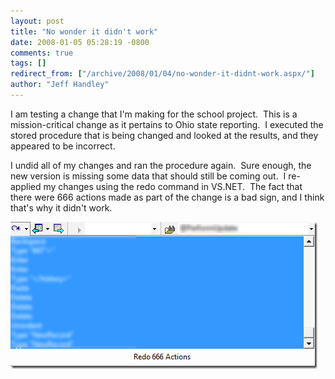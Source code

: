 ```yaml
---
layout: post
title: "No wonder it didn't work"
date: 2008-01-05 05:28:19 -0800
comments: true
tags: []
redirect_from: ["/archive/2008/01/04/no-wonder-it-didnt-work.aspx/"]
author: "Jeff Handley"
---
```

<!-- more -->
<p>I am testing a change that I'm making for the school project.  This is a mission-critical change as it pertains to Ohio state reporting.  I executed the stored procedure that is being changed and looked at the results, and they appeared to be incorrect.</p>  <p>I undid all of my changes and ran the procedure again.  Sure enough, the new version is missing some data that should still be coming out.  I re-applied my changes using the redo command in VS.NET.  The fact that there were 666 actions made as part of the change is a bad sign, and I think that's why it didn't work.</p>  <p><img style="border-right: 0px; border-top: 0px; border-left: 0px; border-bottom: 0px" height="235" alt="Redo 666 Actions" src="/img/postimages/Nowonderitdidntwork_12DE2/image.png" width="491" border="0" /></p>

